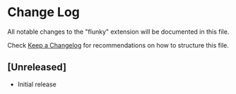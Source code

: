 # Change Log
All notable changes to the "flunky" extension will be documented in this file.

Check [Keep a Changelog](http://keepachangelog.com/) for recommendations on how to structure this file.

## [Unreleased]
- Initial release

